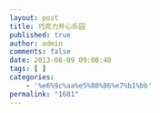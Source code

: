 ```yaml
---
layout: post
title: 巧克力开心乐园
published: true
author: admin
comments: false
date: 2013-08-09 09:08:40
tags: [ ]
categories:
    - '%e6%9c%aa%e5%88%86%e7%b1%bb'
permalink: "1681"
---
```

[][1] [][2] [][3] [][4] [][5]

 [1]: http://xujianian.com/jx/wp-content/uploads/2013/10/IMG_20130809_112303_resize.jpg
 [2]: http://xujianian.com/jx/wp-content/uploads/2013/10/IMG_20130809_112220_resize.jpg
 [3]: http://xujianian.com/jx/wp-content/uploads/2013/10/IMG_20130809_112237_resize.jpg
 [4]: http://xujianian.com/jx/wp-content/uploads/2013/10/IMG_20130809_112250_resize.jpg
 [5]: http://xujianian.com/jx/wp-content/uploads/2013/10/IMG_20130809_112231_1_resize.jpg